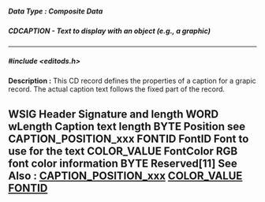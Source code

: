 ##### Data Type : Composite Data
##### CDCAPTION - Text to display with an object (e.g., a graphic)
---
##### #include <editods.h>
**Description :**
This CD record defines the properties of a caption for a grapic record.  The 
actual caption text follows the fixed part of the record.

WSIG  Header  Signature and length
WORD  wLength Caption text length
BYTE  Position see CAPTION_POSITION_xxx 
FONTID  FontID  Font to use for the text
COLOR_VALUE  FontColor RGB font color information
BYTE  Reserved[11]
**See Also :**
[CAPTION_POSITION_xxx](D:/md_files/CAPTION_POSITION_xxx.md)
[COLOR_VALUE](D:/md_files/COLOR_VALUE.md)
[FONTID](D:/md_files/FONTID.md)
---
